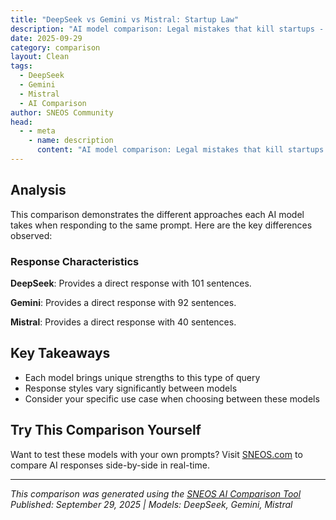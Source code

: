 ```yaml
---
title: "DeepSeek vs Gemini vs Mistral: Startup Law"
description: "AI model comparison: Legal mistakes that kill startups - how to avoid them..."
date: 2025-09-29
category: comparison
layout: Clean
tags:
  - DeepSeek
  - Gemini
  - Mistral
  - AI Comparison
author: SNEOS Community
head:
  - - meta
    - name: description
      content: "AI model comparison: Legal mistakes that kill startups - how to avoid them..."
---
```


<ChatComparison
  title="DeepSeek vs Gemini vs Mistral: Startup Law"
  prompt="Legal mistakes that kill startups - how to avoid them"
  :responses='{
    "DeepSeek": "Of course. This is a critical topic. While running out of cash or building a product no one wants are the most common startup killers, legal mistakes often deliver the final, fatal blow. The good news is that almost all of these mistakes are avoidable.\n\nHere is a comprehensive guide to the legal mistakes that kill startups and, more importantly, how to avoid them.\n\n---\n\n### The \u0022Big 4\u0022 Fatal Legal Mistakes\n\nThese four areas are responsible for the majority of catastrophic startup failures.\n\n#### 1. The Founders\u0027 Agreement: Getting It Wrong From Day One\nThis is the single most important document at the inception of a startup. A vague handshake deal or a poorly drafted agreement is a ticking time bomb.\n\n*   **The Mistake:** Not having a clear, written Founders\u0027 Agreement that covers equity, roles, vesting, and what happens if a founder leaves.\n*   **The Disaster Scenario:** A co-founder, who owns 50% of the company, leaves after 6 months to travel the world. They still own half the company, creating a massive \u0022dead equity\u0022 problem that deters investors and demotivates the remaining team. Or, founders have a fundamental disagreement on strategy, and with no mechanism to break the tie, the company grinds to a halt.\n*   **How to Avoid It:**\n    *   **Create a Comprehensive Agreement:** Don\u0027t just use a free template. Address:\n        *   **Equity Split:** Is it equal? If not, why? Justify it.\n        *   **Vesting:** **This is non-negotiable.** A standard is a **4-year vesting schedule with a 1-year \u0022cliff.\u0022** This means if a founder leaves before a year, they get nothing. After a year, they earn 25% of their shares, then the rest monthly/quarterly. This protects the company.\n        *   **Roles and Responsibilities:** Who is the CEO? Who makes technical decisions? Define this upfront.\n        *   **Decision-Making:** How are major decisions (e.g., raising money, selling the company) made? Unanimous vote? Majority?\n        *   **Exit Clause:** What happens if a founder wants to leave, is fired, becomes disabled, or dies?\n\n#### 2. Misclassifying Workers: Employee vs. Contractor\nThis is a classic and expensive error, especially with early team members.\n\n*   **The Mistake:** Hiring someone as a \u0022contractor\u0022 when, by law, they should be classified as an \u0022employee.\u0022 The rules for this (set by the IRS and other agencies) are strict and relate to behavioral control, financial control, and the relationship type.\n*   **The Disaster Scenario:** A \u0022contractor\u0022 who you treated like an employee (set their hours, provided equipment, managed their daily work) files a claim with the state or IRS. The government audits you and rules they were a misclassified employee. You are now on the hook for back taxes, penalties, unpaid benefits, and overtime. This can easily run into six figures and bankrupt an early-stage startup.\n*   **How to Avoid It:**\n    *   **Understand the Test:** Use the IRS \u0022Common Law Test\u0022 as a guide. If you control *what* will be done *and how* it will be done, they are likely an employee.\n    *   **Use Clear Contracts:** Have a solid Independent Contractor Agreement that emphasizes their independence.\n    *   **Treat Them as Such:** Don\u0027t give them a company email, laptop, or require them to attend all-team meetings. Let them set their own hours and use their own tools.\n    *   **When in Doubt, Hire as an Employee:** It\u0027s safer. Use a payroll service like Gusto or Rippling to handle the complexity.\n\n#### 3. Intellectual Property (IP) Not Owned by the Company\nInvestors will not touch a startup that doesn\u0027t have clear, unambiguous ownership of its core IP.\n\n*   **The Mistake:** Founders or early developers/designers retain ownership of the code, design, or invention they created for the company. This often happens when work is done before the company is formally incorporated or without proper agreements.\n*   **The Disaster Scenario:** A technical founder who built the entire MVP leaves on bad terms and claims they own the code. They sue to stop you from using it. Your company is now worthless because its only asset is in legal dispute.\n*   **How to Avoid It:**\n    *   **Incorporate Early:** Form your C-Corp or LLC *before* any significant code is written or product is designed.\n    *   **Use Assignment Agreements:** Every founder, employee, and contractor must sign a **Proprietary Information and Inventions Assignment (PIIA)** agreement. This contract states that any work they create related to the company\u0027s business is the property of the company.\n    *   **Get \u0022IP Assignments\u0022 from Founders:** Formally assign all pre-incorporation work (the initial code, designs, etc.) to the company in writing.\n\n#### 4. Regulatory and Securities Law Violations (When Raising Money)\nThe excitement of raising capital can lead to cutting corners that have severe consequences.\n\n*   **The Mistake:** Raising money from non-accredited investors without proper disclosure, making improper public solicitations, or promising equity without understanding securities laws (like the SAFE or Convertible Note).\n*   **The Disaster Scenario:** You promote your fundraising round on Twitter, and an unaccredited investor puts in $5,000. Later, the deal goes sour, and they sue you. The SEC determines you violated securities laws regarding general solicitation and unaccredited investors. You face rescission rights (being forced to give all the money back, plus penalties), fines, and a permanent black mark that will prevent future fundraising.\n*   **How to Avoid It:**\n    *   **Use Standard Documents:** Use well-known, vetted instruments like the **SAFE (from Y Combinator)** or a standard Convertible Note. Avoid inventing your own terms.\n    *   **Understand the Rules:** Know the difference between a priced equity round and a SAFE. Understand the rules around \u0022Regulation D\u0022 (506(b) vs. 506(c)) if you are soliciting investors.\n    *   **Work with a Startup Lawyer:** Do not try to navigate a fundraise alone. A good startup lawyer will ensure you are compliant and protect you from catastrophic mistakes.\n\n---\n\n### Other Critical (But Slightly Less Fatal) Mistakes\n\n*   **Choosing the Wrong Entity or State:** Forming an LLC when you plan to seek VC funding (they almost exclusively invest in C-Corps). Incorporating in the wrong state can also create unnecessary complexity and cost.\n    *   **Fix:** For venture-backed startups, a **Delaware C-Corporation** is the industry standard.\n*   **Failing to Protect the Brand:** Not trademarking the company name and product. You could be forced to rebrand after building significant goodwill.\n    *   **Fix:** Conduct a trademark search and file for a federal trademark early.\n*   **Ignoring Cap Table Management:** Using a spreadsheet to manage your capitalization table leads to errors in ownership percentages, especially after multiple funding rounds.\n    *   **Fix:** Use a cap table management platform like Carta or Pulley from the start.\n*   **Neglecting Privacy Policies and Terms of Service:** If you handle user data, you need legally compliant policies (e.g., GDPR for Europe, CCPA for California). Getting this wrong can lead to massive fines.\n    *   **Fix:** Don\u0027t just copy and paste. Use a generator tailored to your business or, better yet, have a lawyer draft them.\n\n### The Golden Rule: How to Systematically Avoid Legal Pitfalls\n\n1.  **Don\u0027t Be Penny Wise and Pound Foolish:** The $500 you \u0022save\u0022 by not hiring a lawyer to review your first contractor agreement could cost you $500,000 later. **Legal is not a cost; it\u0027s an investment in de-risking your company.**\n2.  **Find a \u0022Startup Lawyer\u0022:** Not all lawyers are the same. You need one who specializes in startup law and understands the ecosystem, standard documents, and investor expectations.\n3.  **Use Vetted Resources:** Leverage resources from **YC\u0027s Startup Library**, **Clerky** (for incorporation and cap table), and **AngelList** for standard, fair documents.\n4.  **Document Everything:** Have written agreements for every significant relationship\u2014co-founders, employees, contractors, advisors, investors.\n5.  **Act Early:** The cost and complexity of fixing a legal problem grow exponentially with time. It\u0027s much easier and cheaper to get it right the first time.\n\nBy treating legal hygiene with the same seriousness as your product roadmap and financial model, you remove one of the biggest and most preventable threats to your startup\u0027s survival.",
    "Gemini": "## Legal Mistakes That Kill Startups (and How to Avoid Them)\n\nLegal issues can be a major killer of startups. They can drain resources, distract founders, damage reputation, and even lead to the outright closure of the business.  Here\u0027s a breakdown of common legal mistakes and how to avoid them:\n\n**1.  Not Choosing the Right Legal Structure:**\n\n*   **Mistake:** Operating as a sole proprietorship or partnership without considering the legal and financial implications.\n*   **Why it\u0027s deadly:** Unlimited personal liability for business debts and lawsuits. Difficulty attracting investors.  Limited ability to scale.\n*   **How to avoid it:**\n    *   **Consult with a lawyer:** Discuss your business goals, risk tolerance, and potential funding needs.\n    *   **Consider LLC, S Corp, or C Corp:**  Weigh the pros and cons of each structure in terms of liability protection, taxation, and fundraising.\n    *   **Understand the ongoing requirements:**  Each entity has specific filing and reporting obligations.\n\n**2.  Inadequate Founder Agreements:**\n\n*   **Mistake:**  Starting a business with co-founders based on a handshake or verbal agreement.\n*   **Why it\u0027s deadly:**  Disagreements over equity, roles, responsibilities, decision-making, and exit strategies can lead to founder disputes, lawsuits, and the destruction of the company.\n*   **How to avoid it:**\n    *   **Draft a comprehensive Founder Agreement:**  This document should address:\n        *   **Equity allocation:** How much ownership does each founder have?\n        *   **Vesting schedule:**  How long must a founder stay with the company to fully own their shares?\n        *   **Roles and responsibilities:**  Who is responsible for what?\n        *   **Decision-making process:**  How will major decisions be made (e.g., majority vote, unanimous consent)?\n        *   **Dispute resolution:**  How will disagreements be resolved?\n        *   **Exit strategy:**  What happens if a founder leaves the company?  (e.g., buy-back options)\n        *   **Intellectual property:**  Who owns the IP developed by the founders?\n    *   **Engage an attorney:**  A lawyer can help draft a fair and legally sound agreement.\n\n**3.  Insufficient Protection of Intellectual Property (IP):**\n\n*   **Mistake:**  Failing to protect valuable IP (e.g., trademarks, patents, copyrights, trade secrets).\n*   **Why it\u0027s deadly:**  Competitors can steal your ideas, dilute your brand, and undercut your business.  You could also inadvertently infringe on someone else\u0027s IP.\n*   **How to avoid it:**\n    *   **Identify and classify your IP:**  Determine what needs protection (logos, inventions, code, etc.).\n    *   **Trademark your brand:**  Protect your company name, logo, and slogans.\n    *   **File for patents:**  Secure protection for novel inventions.\n    *   **Copyright your original works:**  Protect software, website content, and other creative works.\n    *   **Implement trade secret protection:**  Keep confidential information secret through confidentiality agreements (NDAs), employee training, and physical security measures.\n    *   **Conduct due diligence:**  Search for existing patents and trademarks before launching your product or service.\n\n**4.  Ignoring Data Privacy Laws (GDPR, CCPA, etc.):**\n\n*   **Mistake:**  Collecting and using customer data without complying with privacy laws.\n*   **Why it\u0027s deadly:**  Hefty fines, reputational damage, and loss of customer trust.\n*   **How to avoid it:**\n    *   **Understand the relevant laws:**  Learn about GDPR (European Union), CCPA (California), and other applicable privacy regulations.\n    *   **Implement a privacy policy:**  Clearly explain how you collect, use, and protect customer data.\n    *   **Obtain consent for data collection:**  Get explicit consent before collecting and using personal information.\n    *   **Provide data access and deletion rights:**  Allow customers to access, correct, and delete their data.\n    *   **Implement data security measures:**  Protect data from unauthorized access, use, or disclosure.\n    *   **Stay up-to-date:**  Data privacy laws are constantly evolving, so stay informed and adapt your practices accordingly.\n\n**5.  Defective Terms of Service and Privacy Policies:**\n\n*   **Mistake:**  Using generic or boilerplate terms of service or privacy policies without customizing them for your specific business.\n*   **Why it\u0027s deadly:**  These documents may not be enforceable, leaving you vulnerable to lawsuits.  They may not adequately address your specific business practices or the laws that apply to you.\n*   **How to avoid it:**\n    *   **Hire an attorney to draft custom terms of service and privacy policies:**  These documents should be tailored to your specific business model, industry, and target audience.\n    *   **Regularly review and update these documents:**  Ensure they comply with the latest laws and regulations.\n\n**6.  Misclassifying Employees and Independent Contractors:**\n\n*   **Mistake:**  Improperly classifying employees as independent contractors to avoid payroll taxes, benefits, and other legal obligations.\n*   **Why it\u0027s deadly:**  Significant fines, penalties, and back taxes. Lawsuits from misclassified workers seeking employee benefits.\n*   **How to avoid it:**\n    *   **Understand the IRS\u0027s classification tests:**  These tests focus on the level of control and independence the worker has.\n    *   **Consult with an employment lawyer:**  Get guidance on properly classifying workers.\n    *   **Treat employees as employees:**  Provide benefits, withhold taxes, and comply with labor laws.\n\n**7.  Non-Compliant Employment Agreements:**\n\n*   **Mistake:**  Using outdated or legally flawed employment agreements that don\u0027t protect the company\u0027s interests.\n*   **Why it\u0027s deadly:**  Difficulty enforcing non-compete agreements, trade secret protection, and ownership of intellectual property.  Potential lawsuits from disgruntled employees.\n*   **How to avoid it:**\n    *   **Use legally sound employment agreements:**  These agreements should address:\n        *   **Job duties and responsibilities:**\n        *   **Compensation and benefits:**\n        *   **Confidentiality and non-disclosure:**\n        *   **Non-compete and non-solicitation:** (Enforceability varies by state)\n        *   **Ownership of intellectual property:**\n        *   **Termination provisions:**\n    *   **Tailor agreements to specific roles:**  Different positions may require different terms and conditions.\n    *   **Comply with employment laws:**  Ensure your agreements comply with all applicable federal, state, and local laws.\n\n**8.  Ignoring Securities Laws (If Raising Capital):**\n\n*   **Mistake:**  Selling stock or other securities to investors without complying with federal and state securities laws.\n*   **Why it\u0027s deadly:**  SEC investigations, lawsuits from investors, and the potential to be shut down.\n*   **How to avoid it:**\n    *   **Understand the securities laws:**  Learn about Regulation D, crowdfunding rules, and other exemptions.\n    *   **Disclose all material information to investors:**  Be transparent about the risks and opportunities associated with your business.\n    *   **Use a lawyer experienced in securities law:**  Ensure you comply with all applicable regulations.\n\n**9.  Neglecting Contract Review:**\n\n*   **Mistake:** Signing contracts without carefully reading and understanding the terms.\n*   **Why it\u0027s deadly:**  Unfavorable terms, hidden liabilities, and potential lawsuits.\n*   **How to avoid it:**\n    *   **Read every contract carefully:**  Understand your obligations and the other party\u0027s rights.\n    *   **Have a lawyer review important contracts:**  Especially those involving significant financial commitments or potential liabilities.\n    *   **Negotiate terms:**  Don\u0027t be afraid to ask for changes to the contract.\n\n**10. Not Addressing Regulatory Compliance:**\n\n*   **Mistake:**  Failing to comply with industry-specific regulations, licenses, and permits.\n*   **Why it\u0027s deadly:**  Fines, penalties, and the potential to be shut down.\n*   **How to avoid it:**\n    *   **Identify the relevant regulations:**  Research the laws and regulations that apply to your business.\n    *   **Obtain the necessary licenses and permits:**  Ensure you have all the required permissions to operate legally.\n    *   **Stay up-to-date on regulatory changes:**  Regulations are constantly evolving, so stay informed and adapt your practices accordingly.\n\n**Key Takeaways:**\n\n*   **Prevention is key:** Proactive legal planning is much cheaper than dealing with legal problems after they arise.\n*   **Don\u0027t try to DIY everything:** While cost-cutting is essential for startups, legal matters are not the place to cut corners.\n*   **Find a good lawyer:**  Invest in a relationship with a qualified attorney who understands the startup ecosystem and can provide sound legal advice.\n*   **Stay informed:**  Keep up-to-date on changes in the law that could affect your business.\n*   **Document everything:** Keep accurate records of all your legal documents, agreements, and communications.\n\nBy proactively addressing these common legal mistakes, startups can significantly increase their chances of success and avoid costly and potentially fatal legal problems. Good luck!\n",
    "Mistral": "Legal mistakes can indeed be detrimental to startups. Here are some common legal pitfalls and how to avoid them:\n\n1. **Not Choosing the Right Business Structure:**\n   - *Mistake:* Choosing the wrong business entity (e.g., sole proprietorship, partnership, LLC, corporation) can lead to personal liability or higher taxes.\n   - *Avoidance:* Consult with a business attorney or accountant to understand the pros and cons of each structure and choose the one that best fits your startup\u0027s needs.\n\n2. **Ignoring Intellectual Property (IP) Protection:**\n   - *Mistake:* Not protecting your IP can lead to others copying your ideas or products.\n   - *Avoidance:* Identify your IP assets (e.g., trademarks, patents, copyrights, trade secrets) and take steps to protect them, such as registering trademarks, applying for patents, and using non-disclosure agreements (NDAs).\n\n3. **Improper Founder Agreements:**\n   - *Mistake:* Not having clear agreements among founders can lead to disputes over roles, decision-making, and equity.\n   - *Avoidance:* Draft a founders\u0027 agreement outlining roles, responsibilities, decision-making processes, vesting schedules, and dispute resolution methods.\n\n4. **Non-Compliance with Securities Laws:**\n   - *Mistake:* Failing to comply with securities laws when issuing stock or raising funds can result in penalties and legal issues.\n   - *Avoidance:* Understand and comply with securities laws, or work with an attorney who specializes in securities law.\n\n5. **Neglecting Employment Laws:**\n   - *Mistake:* Not understanding or following employment laws can lead to lawsuits and penalties.\n   - *Avoidance:* Familiarize yourself with employment laws, including wage and hour laws, anti-discrimination laws, and health and safety regulations. Consult with an employment attorney if needed.\n\n6. **Inadequate Contracts:**\n   - *Mistake:* Poorly drafted or misunderstood contracts can result in disputes and legal issues.\n   - *Avoidance:* Ensure all agreements are in writing and clearly outline the terms, rights, and obligations of each party. Consider having an attorney review or draft important contracts.\n\n7. **Not Understanding Tax Obligations:**\n   - *Mistake:* Failing to understand and meet tax obligations can result in penalties and interest.\n   - *Avoidance:* Consult with an accountant or tax attorney to understand your tax obligations and plan accordingly.\n\n8. **Ignoring Industry-Specific Regulations:**\n   - *Mistake:* Not complying with industry-specific regulations can lead to legal issues and penalties.\n   - *Avoidance:* Research and understand the regulations specific to your industry and ensure your startup is in compliance.\n\n9. **Not Having a Privacy Policy and Terms of Service:**\n   - *Mistake:* Not having these documents can lead to legal issues, especially for online businesses.\n   - *Avoidance:* Draft and implement a privacy policy and terms of service that comply with relevant laws and protect your startup.\n\n10. **Not Seeking Professional Help When Needed:**\n    - *Mistake:* Trying to handle complex legal issues yourself can lead to costly mistakes.\n    - *Avoidance:* Know when to consult with an attorney, accountant, or other professional to help guide your startup through complex legal terrain.\n\nBy being aware of these common legal mistakes and taking proactive steps to avoid them, you can greatly improve your startup\u0027s chances of success.\n\n## Disclaimer\nThe information provided is for general informational purposes only and is not intended to constitute legal advice. Always consult with a licensed attorney or other professional for advice tailored to your specific situation."
  }'
  published-date="16:28"
/>

## Analysis

This comparison demonstrates the different approaches each AI model takes when responding to the same prompt. Here are the key differences observed:

### Response Characteristics

**DeepSeek**: Provides a direct response with 101 sentences. 

**Gemini**: Provides a direct response with 92 sentences. 

**Mistral**: Provides a direct response with 40 sentences. 

## Key Takeaways

- Each model brings unique strengths to this type of query
- Response styles vary significantly between models
- Consider your specific use case when choosing between these models

## Try This Comparison Yourself

Want to test these models with your own prompts? Visit [SNEOS.com](https://sneos.com) to compare AI responses side-by-side in real-time.

---

*This comparison was generated using the [SNEOS AI Comparison Tool](https://sneos.com)*
*Published: September 29, 2025 | Models: DeepSeek, Gemini, Mistral*
